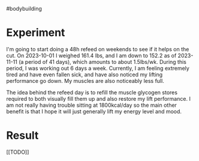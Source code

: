 #bodybuilding
# Experiment
I'm going to start doing a 48h refeed on weekends to see if it helps on the cut. On 2023-10-01 I weighed 161.4 lbs, and I am down to 152.2 as of 2023-11-11 (a period of 41 days), which amounts to about 1.5lbs/wk. During this period, I was working out 6 days a week. Currently, I am feeling extremely tired and have even fallen sick, and have also noticed my lifting performance go down. My muscles are also noticeably less full.

The idea behind the refeed day is to refill the muscle glycogen stores required to both visually fill them up and also restore my lift performance. I am not really having trouble sitting at 1800kcal/day so the main other benefit is that I hope it will just generally lift my energy level and mood.

# Result
[[TODO]]
